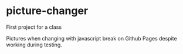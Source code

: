 # picture-changer
First project for a class

Pictures when changing with javascript break on Github Pages despite working during testing.
